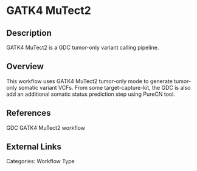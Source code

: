 # GATK4 MuTect2 #

## Description ##
GATK4 MuTect2 is a GDC tumor-only variant calling pipeline.

## Overview ##
This workflow uses GATK4 MuTect2 tumor-only mode to generate tumor-only somatic variant VCFs. From some target-capture-kit, the GDC is also add an additional somatic status prediction step using PureCN tool.

## References ##
GDC GATK4 MuTect2 workflow

## External Links ##
Categories: Workflow Type
